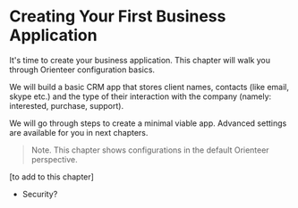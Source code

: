# Creating Your First Business Application

It's time to create your business application. This chapter will walk you through Orienteer configuration basics. 

We will build a basic CRM app that stores client names, contacts (like email, skype etc.) and the type of their interaction with the company (namely: interested, purchase, support). 

We will go through steps to create a minimal viable app. Advanced settings are available for you in next chapters.

> Note. This chapter shows configurations in the default Orienteer perspective.


[to add to this chapter]
* Security?

